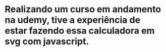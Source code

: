 # Realizando um curso em andamento na udemy, tive a experiência de estar fazendo essa calculadora em svg com javascript.
